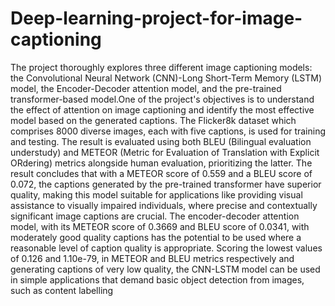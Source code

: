 # Deep-learning-project-for-image-captioning
The project thoroughly explores three different image captioning models: the Convolutional Neural Network (CNN)-Long Short-Term Memory (LSTM) model, the Encoder-Decoder attention model, and the pre-trained transformer-based model.One of the project's objectives is to understand the effect of attention on image captioning and identify the most effective model based on the generated captions. The Flicker8k dataset which comprises 8000 diverse images, each with five captions, is used for training and testing. The result is evaluated using both BLEU (Bilingual evaluation understudy) and METEOR (Metric for Evaluation of Translation with Explicit ORdering) metrics alongside human evaluation, prioritizing the latter.
The result concludes that with a METEOR score of 0.559 and a BLEU score of 0.072, the captions generated by the pre-trained transformer have superior quality, making this model suitable for applications like providing visual assistance to visually impaired individuals, where precise and contextually significant image captions are crucial. The encoder-decoder attention model, with its METEOR score of 0.3669 and BLEU score of 0.0341, with moderately good quality captions has the potential to be used where a reasonable level of caption quality is appropriate. Scoring the lowest values of 0.126 and 1.10e-79, in METEOR and BLEU metrics respectively and generating captions of very low quality, the CNN-LSTM model can be used in simple applications that demand basic object detection from images, such as content labelling


